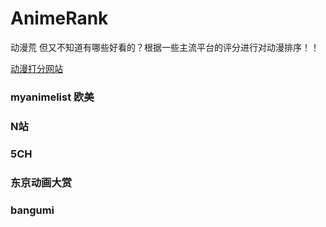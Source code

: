 # AnimeRank
动漫荒 但又不知道有哪些好看的？根据一些主流平台的评分进行对动漫排序！！


[动漫打分网站](http://mp.163.com/v2/article/detail/DFOCJ4SF0515RLJV.html)

### myanimelist 欧美

### N站

### 5CH

### 东京动画大赏

### bangumi 